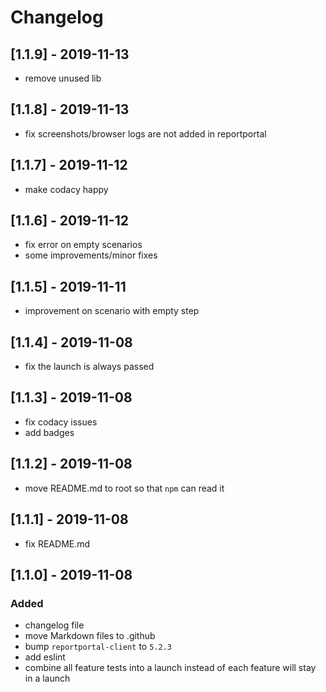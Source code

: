 # Changelog

## [1.1.9] - 2019-11-13
- remove unused lib

## [1.1.8] - 2019-11-13
- fix screenshots/browser logs are not added in reportportal

## [1.1.7] - 2019-11-12
- make codacy happy

## [1.1.6] - 2019-11-12
- fix error on empty scenarios
- some improvements/minor fixes

## [1.1.5] - 2019-11-11
- improvement on scenario with empty step

## [1.1.4] - 2019-11-08
- fix the launch is always passed

## [1.1.3] - 2019-11-08
- fix codacy issues
- add badges

## [1.1.2] - 2019-11-08
- move README.md to root so that `npm` can read it

## [1.1.1] - 2019-11-08
- fix README.md

## [1.1.0] - 2019-11-08

### Added
- changelog file
- move Markdown files to .github
- bump `reportportal-client` to `5.2.3`
- add eslint
- combine all feature tests into a launch instead of each feature will stay in a launch